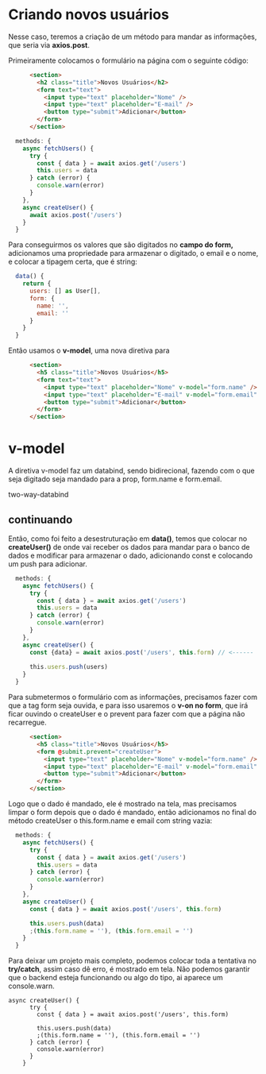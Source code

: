 # 

# Criando novos usuários



Nesse caso, teremos a criação de um método para mandar as informações, que seria via **axios.post**.

Primeiramente colocamos o formulário na página com o seguinte código:

```html
      <section>
        <h2 class="title">Novos Usuários</h2>
        <form text="text">
          <input type="text" placeholder="Nome" />
          <input type="text" placeholder="E-mail" />
          <button type="submit">Adicionar</button>
        </form>
      </section>
```

```javascript
  methods: {
    async fetchUsers() {
      try {
        const { data } = await axios.get('/users')
        this.users = data
      } catch (error) {
        console.warn(error)
      }
    },
    async createUser() {
      await axios.post('/users')
    }
  }
```

Para conseguirmos os valores que são digitados no **campo do form,** adicionamos uma propriedade para armazenar o digitado, o email e o nome, e colocar a tipagem certa, que é string:

```javascript
  data() {
    return {
      users: [] as User[],
      form: {
        name: '',
        email: ''
      }
    }
  }
```

Então usamos o **v-model**, uma nova diretiva para

```html
      <section>
        <h5 class="title">Novos Usuários</h5>
        <form text="text">
          <input type="text" placeholder="Nome" v-model="form.name" />
          <input type="text" placeholder="E-mail" v-model="form.email" />
          <button type="submit">Adicionar</button>
        </form>
      </section>
```

# v-model

A diretiva v-model faz um databind, sendo bidirecional, fazendo com o que seja digitado seja mandado para a prop, form.name e form.email.

two-way-databind



## continuando

Então, como foi feito a desestruturação em **data()**, temos que colocar no **createUser()** de onde vai receber os dados para mandar para o banco de dados e modificar para armazenar o dado, adicionando const e colocando um push para adicionar.

```javascript
  methods: {
    async fetchUsers() {
      try {
        const { data } = await axios.get('/users')
        this.users = data
      } catch (error) {
        console.warn(error)
      }
    },
    async createUser() {
      const {data} = await axios.post('/users', this.form) // <------
  
      this.users.push(users)
    }
  }
```

Para submetermos o formulário com as informações, precisamos fazer com que a tag form seja ouvida, e para isso usaremos o **v-on no form**, que irá ficar ouvindo o createUser e o prevent para fazer com que a página não recarregue.

```html
      <section>
        <h5 class="title">Novos Usuários</h5>
        <form @submit.prevent="createUser">
          <input type="text" placeholder="Nome" v-model="form.name" />
          <input type="text" placeholder="E-mail" v-model="form.email" />
          <button type="submit">Adicionar</button>
        </form>
      </section>
```

Logo que o dado é mandado, ele é mostrado na tela, mas precisamos limpar o form depois que o dado é mandado, então adicionamos no final do método createUser o this.form.name e email com string vazia:

```javascript
  methods: {
    async fetchUsers() {
      try {
        const { data } = await axios.get('/users')
        this.users = data
      } catch (error) {
        console.warn(error)
      }
    },
    async createUser() {
      const { data } = await axios.post('/users', this.form)

      this.users.push(data)
      ;(this.form.name = ''), (this.form.email = '')
    }
  }
```

Para deixar um projeto mais completo, podemos colocar toda a tentativa no **try/catch**, assim caso dê erro, é mostrado em tela. Não podemos garantir que o backend esteja funcionando ou algo do tipo, ai aparece um console.warn.

```javascr
async createUser() {
      try {
        const { data } = await axios.post('/users', this.form)

        this.users.push(data)
        ;(this.form.name = ''), (this.form.email = '')
      } catch (error) {
        console.warn(error)
      }
    }
```
